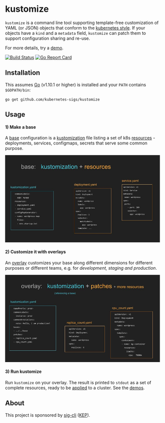 # kustomize

[applied]: docs/glossary.md#apply
[base]: docs/glossary.md#base
[declarative configuration]: docs/glossary.md#declarative-application-management
[demo]: demos/README.md
[demos]: demos/README.md
[imageBase]: docs/base.jpg
[imageOverlay]: docs/overlay.jpg
[kubernetes style]: docs/glossary.md#kubernetes-style-object
[KEP]: https://github.com/kubernetes/community/pull/2132
[kustomization]: docs/glossary.md#kustomization
[overlay]: docs/glossary.md#overlay
[resources]: docs/glossary.md#resource
[sig-cli]: https://github.com/kubernetes/community/blob/master/sig-cli/README.md
[workflows]: docs/workflows.md


`kustomize` is a command line tool supporting
template-free customization of YAML (or JSON) objects
that conform to the [kubernetes style].  If your
objects have a `kind` and a `metadata` field,
`kustomize` can patch them to support configuration
sharing and re-use.

For more details, try a [demo].

[![Build Status](https://travis-ci.org/kubernetes-sigs/kustomize.svg?branch=master)](https://travis-ci.org/kubernetes-sigs/kustomize)
[![Go Report Card](https://goreportcard.com/badge/github.com/kubernetes-sigs/kustomize)](https://goreportcard.com/report/github.com/kubernetes-sigs/kustomize)


## Installation

This assumes [Go](https://golang.org/) (v1.10.1 or higher)
is installed and your `PATH` contains `$GOPATH/bin`:

<!-- @installkustomize @test -->
```
go get github.com/kubernetes-sigs/kustomize
```


## Usage

#### 1) Make a base

A [base] configuration is a [kustomization] file listing a set of
k8s [resources] - deployments, services, configmaps,
secrets that serve some common purpose.

![base image][imageBase]

#### 2) Customize it with overlays

An [overlay] customizes your base along different dimensions
for different purposes or different teams, e.g. for
_development, staging and production_.

![overlay image][imageOverlay]

#### 3) Run kustomize

Run `kustomize` on your overlay.  The result
is printed to `stdout` as a set of complete
resources, ready to be [applied] to a cluster.
See the [demos].


## About

This project is sponsored by [sig-cli] ([KEP]).

